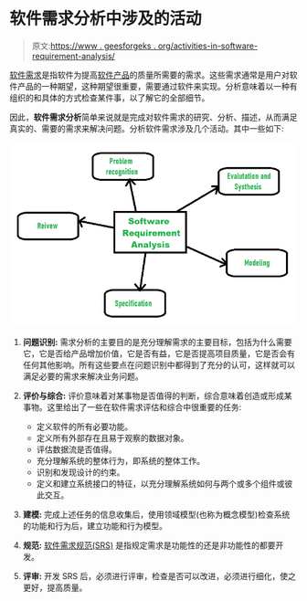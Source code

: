 # 软件需求分析中涉及的活动

> 原文:[https://www . geesforgeks . org/activities-in-software-requirement-analysis/](https://www.geeksforgeeks.org/activities-involved-in-software-requirement-analysis/)

[软件需求](https://www.geeksforgeeks.org/software-engineering-classification-of-software-requirements/)是指软件为提高[软件产品](https://www.geeksforgeeks.org/software-engineering-software-product/)的质量所需要的需求。这些需求通常是用户对软件产品的一种期望，这种期望很重要，需要通过软件来实现。分析意味着以一种有组织的和具体的方式检查某件事，以了解它的全部细节。

因此，**软件需求分析**简单来说就是完成对软件需求的研究、分析、描述，从而满足真实的、需要的需求来解决问题。分析软件需求涉及几个活动。其中一些如下:

![](img/8b6579790a1d03b4df26d04916ed34d5.png)

1.  **问题识别:**
    需求分析的主要目的是充分理解需求的主要目标，包括为什么需要它，它是否给产品增加价值，它是否有益，它是否提高项目质量，它是否会有任何其他影响。所有这些要点在问题识别中都得到了充分的认可，这样就可以满足必要的需求来解决业务问题。

2.  **评价与综合:**
    评价意味着对某事物是否值得的判断，综合意味着创造或形成某事物。这里给出了一些在软件需求评估和综合中很重要的任务:
    *   定义软件的所有必要功能。
    *   定义所有外部存在且易于观察的数据对象。
    *   评估数据流是否值得。
    *   充分理解系统的整体行为，即系统的整体工作。
    *   识别和发现设计的约束。
    *   定义和建立系统接口的特征，以充分理解系统如何与两个或多个组件或彼此交互。
3.  **建模:**
    完成上述任务的信息收集后，使用领域模型(也称为概念模型)检查系统的功能和行为后，建立功能和行为模型。

4.  **规范:**
    [软件需求规范(SRS)](https://www.geeksforgeeks.org/software-requirement-specification-srs-format/) 是指规定需求是功能性的还是非功能性的都要开发。

5.  **评审:**
    开发 SRS 后，必须进行评审，检查是否可以改进，必须进行细化，使之更好，提高质量。